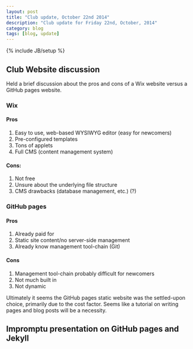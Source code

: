 ```yaml
---
layout: post
title: "Club update, October 22nd 2014"
description: "Club update for Friday 22nd, October, 2014"
category: blog
tags: [blog, update]
---
```

{% include JB/setup %}

## Club Website discussion

Held a brief discussion about the pros and cons of a Wix website versus a GitHub pages website.

### Wix

#### Pros
1. Easy to use, web-based WYSIWYG editor (easy for newcomers)
2. Pre-configured templates
3. Tons of applets
4. Full CMS (content management system)

#### Cons:
1. Not free
2. Unsure about the underlying file structure
3. CMS drawbacks (database management, etc.) (?)

### GitHub pages

#### Pros
1. Already paid for
2. Static site content/no server-side management
3. Already know management tool-chain (Git)

#### Cons
1. Management tool-chain probably difficult for newcomers
2. Not much built in
3. Not dynamic

Ultimately it seems the GitHub pages static website was the settled-upon choice, primarily due to the cost factor. Seems like a tutorial on writing pages and blog posts will be a necessity.

## Impromptu presentation on GitHub pages and Jekyll
